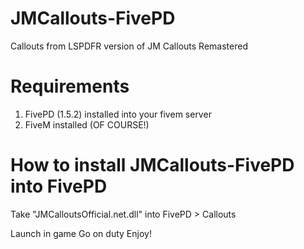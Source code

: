 # JMCallouts-FivePD
Callouts from LSPDFR version of JM Callouts Remastered 

# Requirements
1) FivePD (1.5.2) installed into your fivem server
2) FiveM installed (OF COURSE!)

# How to install JMCallouts-FivePD into FivePD
Take "JMCalloutsOfficial.net.dll" into FivePD > Callouts

Launch in game 
Go on duty 
Enjoy!
